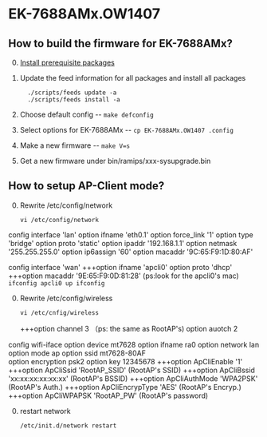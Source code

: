 # EK-7688AMx.OW1407


## How to build the firmware for EK-7688AMx?

0. [Install prerequisite packages](http://labs.mediatek.com/fileMedia/download/87c801b5-d1e6-4227-9a29-b5421f2955ac#page=97&zoom=auto,70,239)

0. Update the feed information for all packages and install all packages
   ```
     ./scripts/feeds update -a
     ./scripts/feeds install -a
   ```	 

0. Choose default config -- `make defconfig`

0. Select options for EK-7688AMx -- `cp EK-7688AMx.OW1407 .config`

0. Make a new firmware -- `make V=s`

0. Get a new firmware under bin/ramips/xxx-sysupgrade.bin

## How to setup AP-Client mode?

0. Rewrite /etc/config/network
   ```
   vi /etc/config/network
   ```
config interface 'lan'
   	option ifname 'eth0.1'
	option force_link '1'
	option type 'bridge'
	option proto 'static'
	option ipaddr '192.168.1.1'
	option netmask '255.255.255.0'
	option ip6assign '60'
	option macaddr '9C:65:F9:1D:80:AF'

config interface 'wan'
	+++option ifname 'apcli0'
	option proto 'dhcp'
	+++option macaddr '9E:65:F9:0D:81:28'
	(ps:look for the apcli0's mac)
	```
	ifconfig apcli0 up
	ifconfig
	```

0. Rewrite /etc/config/wireless
    ```
	vi /etc/cnfig/wireless
	```
    +++option channel  3  （ps: the same as RootAP's)
    option auotch   2

config wifi-iface
	option device   mt7628
	option ifname   ra0
	option network  lan
	option mode     ap
	option ssid     mt7628-80AF  
	option encryption psk2
	option key      12345678
	+++option ApCliEnable '1'                        
	+++option ApCliSsid 'RootAP_SSID' (RootAP's SSID)
    +++option ApCliBssid 'xx:xx:xx:xx:xx:xx'  (RootAP's BSSID)
	+++option ApCliAuthMode 'WPA2PSK'  (RootAP's Auth.)
    +++option ApCliEncrypType 'AES'  (RootAP's Encryp.)
	+++option ApCliWPAPSK 'RootAP_PW' (RootAP's password)

0. restart network
   ```
   /etc/init.d/network restart
   ``` 
